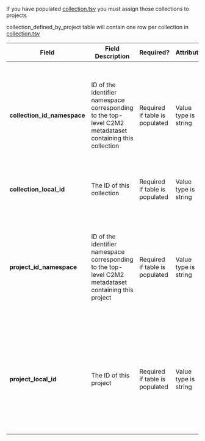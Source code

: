 If you have populated [collection.tsv](./TableInfo:-collection.tsv) you must assign those collections to projects

collection_defined_by_project table will contain one row per collection in [collection.tsv](./TableInfo:-collection.tsv) 			

Field | Field Description | Required? |  Attributes | Extra Info 
------|-------------------|-----------|-------------|------------
**collection_id_namespace** | ID of the identifier namespace corresponding to the top-level C2M2 metadataset containing this collection | Required if table is populated | Value type is string | For each row (each collection), this will be the value of 'id_namespace' in [collection.tsv](./TableInfo:-collection.tsv) for this collection. If your program has not implemented multiple id_namespaces, this will be exactly the same for all rows of this column and the the `project_id_namespace` column
**collection_local_id** | The ID of this collection | Required if table is populated | Value type is string | For each row (each collection), this will be the value of `local_id` in [collection.tsv](./TableInfo:-collection.tsv) for this biosample
**project_id_namespace** | ID of the identifier namespace corresponding to the top-level C2M2 metadataset containing this project| Required if table is populated | Value type is string |For each row (each collection), this will be the value of 'id_namespace' in the project table for the project this collection belongs to. If your program has not implemented multiple id_namespaces, this will be exactly the same for all rows in this column and the `collection_id_namespace` column
**project_local_id** | The ID of this project | Required if table is populated | Value type is string | For each row (each collection), this will be the value of 'local_id' in the project table for the project this collection belongs to. If a biosample should be part of multiple collections, it should have multiple *rows*. **Concatenating values in this column will invalidate your submission**